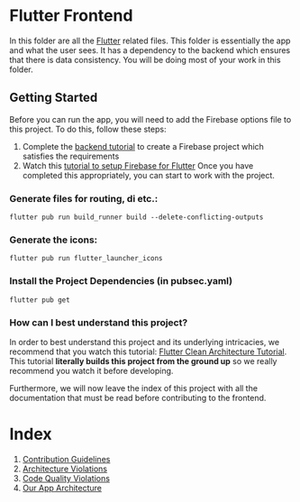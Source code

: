 # Flutter Frontend
In this folder are all the [Flutter](https://docs.flutter.dev/) related files.
This folder is essentially the app and what the user sees. 
It has a dependency to the backend which ensures that there is data consistency.
You will be doing most of your work in this folder.

## Getting Started
Before you can run the app, you will need to add the Firebase options file to this project.
To do this, follow these steps:
1. Complete the [backend tutorial](../backend/README.md) to create a Firebase project which satisfies the requirements
2. Watch this [tutorial to setup Firebase for Flutter](https://youtu.be/Wa0rdbb53I8?list=PL4cUxeGkcC9j--TKIdkb3ISfRbJeJYQwC)
Once you have completed this appropriately, you can start to work with the project.

### Generate files for routing, di etc.:
`flutter pub run build_runner build --delete-conflicting-outputs`
### Generate the icons:
`flutter pub run flutter_launcher_icons`
### Install the Project Dependencies (in pubsec.yaml)
`flutter pub get`

### How can I best understand this project?
In order to best understand this project and its underlying intricacies, we recommend that you watch this tutorial: [Flutter Clean Architecture Tutorial](https://www.youtube.com/watch?v=7V_P6dovixg).
This tutorial **literally builds this project from the ground up** so we really recommend you watch it before developing.

Furthermore, we will now leave the index of this project with all the documentation that must be read before contributing to the frontend.

# Index
1. [Contribution Guidelines](./docs/CONTRIBUTION_GUIDELINES.md)
2. [Architecture Violations](./docs/ARCHITECTURE_VIOLATIONS.md)
3. [Code Quality Violations](./docs/CODING_GUIDELINES.md)
4. [Our App Architecture](./docs/APP_ARCHITECTURE.md)
